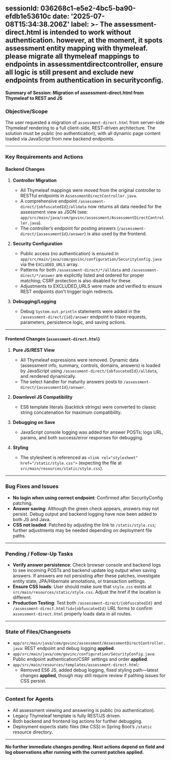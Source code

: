 sessionId: 036268c1-e5e2-4bc5-ba90-efdb1e53610c
date: '2025-07-08T15:34:38.206Z'
label: >-
  The assessment-direct.html is intended to work without authentication.
  however, at the moment, it spots assessment entity mapping with thymeleaf.
  please migrate all thymeleaf mappings to endpoints in
  assessmentdirectcontroller, ensure all logic is still present and exclude new
  endpoints  from authentication in securityconfig.
---
**Summary of Session: Migration of assessment-direct.html from Thymeleaf to REST and JS**

### Objective/Scope
The user requested a migration of `assessment-direct.html` from server-side Thymeleaf rendering to a full client-side, REST-driven architecture. The solution must be public (no authentication), with all dynamic page content loaded via JavaScript from new backend endpoints.

---

### Key Requirements and Actions

#### Backend Changes
1. **Controller Migration**
    - All Thymeleaf mappings were moved from the original controller to RESTful endpoints in `AssessmentDirectController.java`.
    - A comprehensive endpoint `/assessment-direct/{obfuscatedId}/alldata` now returns all data needed for the assessment view as JSON (see: `app/src/main/java/com/govinc/assessment/AssessmentDirectController.java`).
    - The controller’s endpoint for posting answers (`/assessment-direct/{assessmentId}/answer`) is also used by the frontend.

2. **Security Configuration**
    - Public access (no authentication) is ensured in `app/src/main/java/com/govinc/configuration/SecurityConfig.java` via the `EXCLUDED_URLS` array. 
    - Patterns for both `/assessment-direct/*/alldata` and `/assessment-direct/*/answer` are explicitly listed and ordered for proper matching; CSRF protection is also disabled for these.
    - Adjustments to EXCLUDED_URLS were made and verified to ensure REST endpoints don't trigger login redirects.

3. **Debugging/Logging**
    - Debug `System.out.println` statements were added in the `/assessment-direct/{id}/answer` endpoint to trace requests, parameters, persistence logic, and saving actions.

---

#### Frontend Changes (`assessment-direct.html`)
1. **Pure JS/REST View**
    - All Thymeleaf expressions were removed. Dynamic data (assessment info, summary, controls, domains, answers) is loaded by JavaScript using `/assessment-direct/{obfuscatedId}/alldata`, and rendered dynamically.
    - The select handler for maturity answers posts to `/assessment-direct/{assessmentId}/answer`.

2. **Downlevel JS Compatibility**
    - ES6 template literals (backtick strings) were converted to classic string concatenation for maximum compatibility.

3. **Debugging on Save**
    - JavaScript console logging was added for answer POSTs: logs URL, params, and both success/error responses for debugging.

4. **Styling**
    - The stylesheet is referenced as `<link rel="stylesheet" href="/static/style.css">` (expecting the file at `src/main/resources/static/style.css`).

---

### Bug Fixes and Issues
- **No login when using correct endpoint**: Confirmed after SecurityConfig patching.
- **Answer saving**: Although the green check appears, answers may not persist. Debug output and backend logging have now been added to both JS and Java.
- **CSS not loaded**: Patched by adjusting the link to `/static/style.css`; further adjustments may be needed depending on deployment file paths.

---

### Pending / Follow-Up Tasks
- **Verify answer persistence**: Check browser console and backend logs to see incoming POSTs and backend update log output when saving answers. If answers are not persisting after these patches, investigate entity state, JPA/Hibernate annotations, or transaction settings.
- **Ensure CSS loads**: User should make sure that `style.css` exists at `src/main/resources/static/style.css`. Adjust the href if the location is different.
- **Production Testing**: Test both `/assessment-direct/{obfuscatedId}` and `/assessment-direct.html?id={obfuscatedId}` URL forms to confirm `assessment-direct.html` properly loads data in all routes.

---

### State of Files/Changesets
- `app/src/main/java/com/govinc/assessment/AssessmentDirectController.java`: REST endpoint and debug logging **applied**.
- `app/src/main/java/com/govinc/configuration/SecurityConfig.java`: Public endpoint authentication/CSRF settings and order **applied**.
- `app/src/main/resources/templates/assessment-direct.html`: 
    - Removed ES6 JS, added debug logging, fixed styling path—latest changes **applied**, though may still require review if pathing issues for CSS persist.

---

### Context for Agents
- All assessment viewing and answering is public (no authentication).
- Legacy Thymeleaf template is fully REST/JS driven.
- Both backend and frontend log actions for further debugging.
- Deployment expects static files (like CSS) in Spring Boot’s `/static` resource directory.

---

**No further immediate changes pending. Next actions depend on field and log observations after running with the current patches applied.**